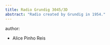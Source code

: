 ```yaml
---
title: Radio Grundig 3045/3D
abstract: "Radio created by Grundig in 1954."
---
```

author:
- Alice Pinho Reis
